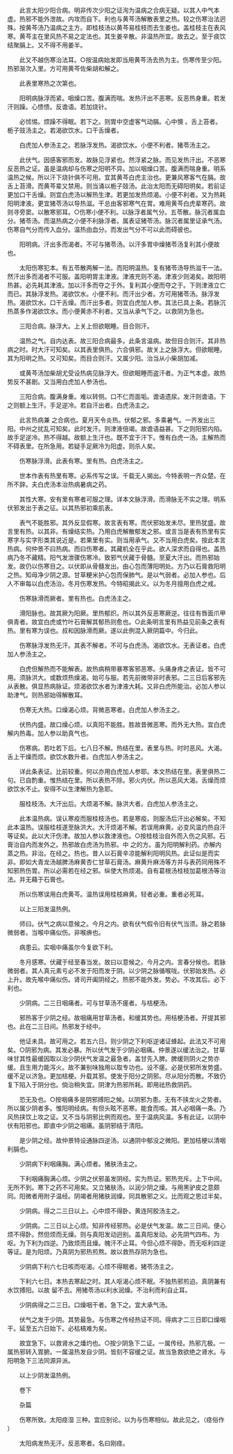 <!-- { "loadSidebar": true } -->
　　此言太阳少阳合病。明非传次少阳之证洵为温病之合病无疑。以其人中气本虚。热邪不能外泄故。内攻而自下。利也与黄芩汤解散表里之热。较之伤寒治法迥殊。按黄芩汤乃温病之主方。即桂枝汤以黄芩易桂枝而去生姜也。盖桂枝主在表风寒。黄芩主在里风热不易之定法也。其生姜辛散。非温热所宜。故去之。至于痰饮结聚膈上。又不得不用姜半。

　　此又不越伤寒治法耳。○按温病始发即当用黄芩汤去热为主。伤寒传至少阳。热邪渐次入里。方可用黄芩佐柴胡和解之。

　　此表里寒热之次第也。

　　阳明病脉浮而紧。咽燥口苦。腹满而喘。发热汗出不恶寒。反恶热身重。若发汗则躁。心愦愦。反谵语。若加烧针。

　　必怵惕。烦躁不得眠。若下之。则胃中空虚客气动膈。心中懊 。舌上苔者。栀子豉汤主之。若渴欲饮水。口干舌燥者。

　　白虎加人参汤主之。若脉浮发热。渴欲饮水。小便不利者。猪苓汤主之。

　　此伏气。因感客邪而发。故脉见浮紧也。然浮紧之脉。而见发热汗出。不恶寒反恶热之证。虽是温病却与伤寒之阳明不异。加以咽燥口苦。腹满而喘身重。明系温热之候。所以汗下烧针俱不可用。宜其黄芩白虎主治也。更兼风寒客气在膈。故舌上苔滑。而黄芩辈又禁用。则当涌以栀子豉汤。此治太阳而无碍阳明矣。若前证更加口干舌燥。则宜白虎汤以解热生津。若更加发热烦渴。小便不利者。又为热耗阳明津液。更宜猪苓汤以导热滋。干总由客邪寒气在胃。难用黄芩白虎辈寒药。故则寻旁窦。以散寒邪耳。○伤寒小便不利。以脉浮者属气分。五苓散。脉沉者属血分。猪苓汤。而温热病之小便不利脉浮者。属表证猪苓汤。脉沉者属里证承气汤。伤寒自气分而传入血分。温热由血分。而发出气分不可以此而碍彼也。

　　阳明病。汗出多而渴者。不可与猪苓汤。以汗多胃中燥猪苓汤复利其小便故也。

　　太阳伤寒犯本。有五苓散两解一法。而阳明温热。复有猪苓汤导热滋干一法。然汗出多而渴者不可服。盖阳明胃主津液。津液充则不渴。津液少则渴矣。故阳明热甚。必先耗其津液。加以汗多而夺之于外。复利其小便而夺之于。下则津液立亡而已。其脉浮发热。渴欲饮水。小便不利。而汗出少者。方可用猪苓汤。脉浮发热。渴欲饮水。口干舌燥。而汗出多者。则宜白虎加人参。其法已具上条。若脉沉热蒸多作渴欲饮水。而小便黄赤不利者。又当从承气下之。以救阴为急也。

　　三阳合病。脉浮大。上关上但欲眠睡。目合则汗。

　　温热之气。自内达表。故三阳合病最多。此条言温病。故但目合则汗。其非热病之时。时大汗可知矣。以其表里俱热。六合俱邪。故关上之脉浮大。但欲眠睡。其为阳明之热。又可知矣。而目合则汗。又属少阳。治当从小柴胡加减。

　　或黄芩汤加柴胡尤受设热病见脉浮大。但欲眠睡而盗汗者。为正气本虚。故热势反不甚剧。又当用白虎加人参汤也。

　　三阳合病。腹满身重。难以转侧。口不仁而面垢。谵语遗尿。发汗则谵语。下之则额上生汗。手足逆冷。若自汗出者。白虎汤主之。

　　此言热病兼 之合病也。夏月天令炎热。伏郁之邪。多乘暑气。一齐发出三阳。中州之扰乱可知矣。此时发汗。则津液倍竭。故谵语益甚。下之则阳邪内陷。故手足逆冷。热不得越。故额上生汗也。既不宜于汗下。惟有白虎一汤。主解热而不碍表里。在所急用。若疑手足厥冷为阳虚。则杀人矣。

　　伤寒脉浮滑。此表有寒。里有热。白虎汤主之。

　　世本作表有热里有寒。必系传写之误。千载无人揭出。今特表明一齐众楚。在所不辞。夫白虎汤本治热病暑病之药。

　　其性大寒。安有里有寒者可服之理。详本文脉浮滑。而滑脉无不实之理。明系伏邪发出于表之征。以其热邪初乘肌表。

　　表气不能胜邪。其外反显假寒。故言表有寒。而伏邪始发未尽。里热犹盛。故言里有热。以其非。有燥结实热。乃用白虎解散郁发之邪。或言当是表有热里有实寒字与实字形类其说近是。若果里有实。则当用承气。又不当用白虎矣。按此本言热病。何仲景不曰热病。而曰伤寒者。其藏机全在乎此。欲人深求而自得也。盖热病乃冬不藏精。阳气发泄骤伤寒冷。致邪气伏藏于骨髓。至夏大汗出。而热邪始发。故仍以伤寒目之。以伏即从骨髓发出。由心包而薄阳明处。方乃以石膏救阳明之热。知母净少阴之源。甘草粳米护心包而保肺气。是以气弱者。必加人参也。后人不审每以白虎汤治。冬月伤寒发热。今特昭揭此义。以为冬月擅用白虎之戒。

　　伤寒脉滑而厥者。里有热也。白虎汤主之。

　　滑阳脉也。故其厥为阳厥。里热郁炽。所以其外反恶寒厥逆。往往有唇面爪甲俱青者。故宜白虎或竹叶石膏解其郁热则愈也。○此条明言里有热益见前条之表有热。里有寒为误也。叔和因脉滑而厥。遂以此例混入厥阴篇中。今归此。

　　伤寒脉浮发热无汗。其表不解者。不可与白虎汤。渴欲饮水。无表证者。白虎加人参汤主之。

　　白虎但解热而不能解表。故热病稍带暴寒客邪恶寒。头痛身疼之表证。皆不可用。须脉洪大。或数烦热燥渴。始可与服。若先前微带非时表邪。二三日后客邪先从表散。俱显热病脉证。烦渴欲饮水者为津液大耗。又非白虎所能治。必加人参以助津气。则热邪始得解散耳。

　　伤寒无大热。口燥渴心烦。背微恶寒者。白虎加人参汤主之。

　　伏热内盛。故口燥心烦。以真阳不能胜。胜故昔微恶寒。而外无大热。宜白虎解内热毒。加人参以助真气也。

　　伤寒病。若吐若下后。七八日不解。热结在里。表里与热。时时恶风。大渴。舌上干燥而烦。欲饮水数升者。白虎加人参汤主之。

　　详此条表证。比前较重。何以亦用白虎加人参耶。本文热结在里。表里俱热二句。已自酌重。惟热结在里。所以表热不除。邪火内伏。所以恶风大渴。舌燥而烦欲饮水不止。安得不以生津解热为急耶。

　　服桂枝汤。大汗出后。大烦渴不解。脉洪大者。白虎加人参汤主之。

　　此本温热病。误认寒疫而服桂枝汤也。若是寒疫。则服汤后汗出必解矣。不知此本温热。误服桂枝遂至脉洪大。大汗烦渴不解。若误用麻黄。必变风温灼热自汗等证矣。此以大汗伤津。故加人参以救津液也。○按桂枝治自外而入伤之风邪。石膏治自内而发外之。热邪故白虎汤为热邪。中 之的方。虽为阳明解利药。亦解内蒸之热。非治。在经之。热也。昔人以石膏辛凉能解利阳明风热。此证似是而实非。即如大青龙汤越脾汤麻黄杏仁甘草石膏汤。麻黄升麻汤等方并与表药同用殊不知邪热伤胃。所以必需若在经之邪。纵使大热烦渴。自有葛根汤桂枝加葛根汤等治法。并无藉于石膏也。

　　所以伤寒误用白虎黄芩。温热误用桂枝麻黄。轻者必重。重者必死耳。

　　以上三阳发温热例。

　　师曰。伏气之病以意候之。今月之内。欲有伏气假令旧有伏气当须。脉之若脉微弱者。当喉中痛似伤。非喉痹也。

　　病患云。实咽中痛虽尔今复欲下利。

　　冬月感寒。伏藏于经至春当发。故曰以意候之。今月之内。言春分候也。若脉微弱者。其人真元素亏必不发于阳而发于阴。以少阴之脉循喉咙。伏邪始发热。必上升。故先喉中痛似伤。肾司开阖阴经之。热邪不能外发。势必。不攻其后。必下利也。

　　少阴病。二三日咽痛者。可与甘草汤不瘥者。与桔梗汤。

　　邪热客于少阴之经。故咽痛用甘草汤者。和缓其势也。用桔梗汤者。开提其邪也。此在二三日间。热邪发于经中。

　　他证未具。故可用之。若五六日。则少阴之下利呕逆诸证蜂起。此法又不可用矣。○阴邪为病。其发必暴。所以伏气发于少阴必咽痛。仲景遂以缓法治之。甘草味甘其性最缓因取以治少阴伏气发温之最急者。盖甘先入脾。脾缓则阴火之势亦缓。且生用力能泻火。故不兼别味独用以取专功也。设不瘥。必是伏邪所发势盛。缓不足以济急。更加桔梗。升载其邪。使发于阳分之阴邪。尽从阳分而散。不致仍复下陷入于阴分也。倘治稍失宜。阴津为热邪所耗。即用祛热救阴药。

　　恐无及也。○按咽痛多是阴邪搏阳之候。以阴邪为患。无有不挟龙火之势者。所以属少阴者多。惟阳明经病。有但头眩不恶寒。能食而咳。其人必咽痛一条。乃风热挟饮上攻之证。又不当与阴邪比例而观也。至于温病风温。多有此证。以阴中伏有阳邪也。即直中少阴之咽痛。虽阴邪结于清阳。

　　是少阴之经。故仲景特设通脉四逆汤。以通阴中郁没之微阳。更加桔梗以清咽利膈也。

　　少阴病下利咽痛胸。满心烦者。猪肤汤主之。

　　下利咽痛胸满心烦。少阴之伏邪虽发阴经。实为热证。邪热充斥。上下中间。无所不到。寒下之药不可用矣。又立猪肤汤。以润少阴之燥。与用黑驴皮之意颇同。阳微者用附子温经。阴竭者用猪肤润燥。同具散邪之义。比而观之思过半矣。

　　少阴病。得之二三日以上。心中烦不得卧。黄连阿胶汤主之。

　　少阴病。二三日以上心烦。知非传经邪热。必是伏气发温。故二三日间。便心烦不得卧。然但烦而无燥。则与真阳发动迥别。盖真阳发动。必先阴气四布。为呕。为下利为四逆。乃致烦而且燥。魄汗不止耳。今但心烦不得卧。而无呕利四逆等证。是为阳烦。乃真阴为邪热煎熬。故以救热存阴为急也。

　　少阴病下利六七日咳而呕渴。心烦不得眠者。猪苓汤主之。

　　下利六七日。本热去寒起之时。其人呕渴心烦不眠。不独热邪煎迫。真阴兼有水饮搏阳。以故 留不去。用猪苓汤以利水润燥。不治利而利自止耳。

　　少阴病得之二三日。口燥咽干者。急下之。宜大承气汤。

　　伏气之发于少阴。其势最急。与伤寒之传经热证不同。得病才二三日即口燥咽干。延至五六日始下。必枯槁难为矣。

　　故宜急下。以救肾水之燔灼也。○按少阴急下二证。一属传经。热邪亢极。一属热邪转入胃腑。一属温热发自少阴。皆刻不容缓之证。故当急救欲绝之肾水。与阳明急下三法同源异派。

　　以上少阴发温热例。

　　卷下

　　杂篇

　　伤寒所致。太阳痉湿 三种。宜应别论。以为与伤寒相似。故此见之。（痉俗作 ）

　　太阳病发热无汗。反恶寒者。名曰刚痉。

